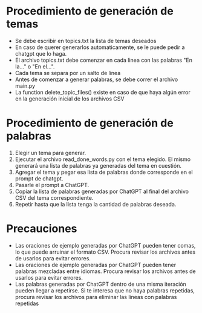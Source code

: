 # Procedimiento de generación de temas
- Se debe escribir en topics.txt la lista de temas deseados
- En caso de querer generarlos automaticamente, se le puede pedir a chatgpt que lo haga.
- El archivo topics.txt debe comenzar en cada linea con las palabras "En la..." o "En el...".
- Cada tema se separa por un salto de linea
- Antes de comenzar a generar palabras, se debe correr el archivo main.py
- La function delete_topic_files() existe en caso de que haya algún error en la generación inicial de los archivos CSV

# Procedimiento de generación de palabras 
1. Elegir un tema para generar.
2. Ejecutar el archivo read_done_words.py con el tema elegido. El mismo generará una lista de palabras ya generadas del tema en cuestión.
3. Agregar el tema y pegar esa lista de palabras donde corresponde en el prompt de chatgpt. 
4. Pasarle el prompt a ChatGPT.
5. Copiar la lista de palabras generadas por ChatGPT al final del archivo CSV del tema correspondiente.
6. Repetir hasta que la lista tenga la cantidad de palabras deseada.

# Precauciones
- Las oraciones de ejemplo generadas por ChatGPT pueden tener comas, lo que puede arruinar el formato CSV. Procura revisar los archivos antes de usarlos para evitar errores.
- Las oraciones de ejemplo generadas por ChatGPT pueden tener palabras mezcladas entre idiomas. Procura revisar los archivos antes de usarlos para evitar errores.
- Las palabras generadas por ChatGPT dentro de una misma iteración pueden llegar a repetirse. Si te interesa que no haya palabras repetidas, procura revisar los archivos para eliminar las lineas con palabras repetidas